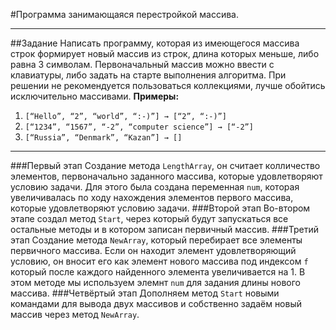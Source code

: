 #Программа занимающаяся перестройкой массива.
___
##Задание
Написать программу, которая из имеющегося массива строк формирует новый массив из строк, длина которых меньше, либо равна 3 символам. Первоначальный массив можно ввести с клавиатуры, либо задать на старте выполнения алгоритма. При решении не рекомендуется пользоваться коллекциями, лучше обойтись исключительно массивами.
**Примеры:**
1. `[“Hello”, “2”, “world”, “:-)”] → [“2”, “:-)”]`
2. `[“1234”, “1567”, “-2”, “computer science”] → [“-2”]`
3. `[“Russia”, “Denmark”, “Kazan”] → []`
___
###Первый этап
Создание метода `LengthArray`, он считает колличество элементов, первоначально заданного массива, которые удовлетворяют условию задачи.
Для этого была создана переменная `num`, которая увеличивалась по ходу нахождения элементов первого массива, которые удовлетворяют условию задачи.
###Второй этап
Во-втором этапе создал метод `Start`, через который будут запускаться все остальные методы и в котором записан первичный массив.
###Третий этап
Создание метода `NewArray`, который перебирает все элементы первичного массива. Если он находит элемент удовлетворяющий условию, он вносит его как элемент нового массива под индексом `f` который после каждого найденного элемента увеличивается на 1. 
В этом методе мы используем элемнт `num` для задания длины нового массива.
###Четвёртый этап
Дополняем метод `Start` новыми командами для вывода двух массивов и собственно задаём новый массив через метод `NewArray`.